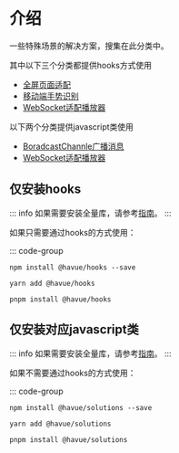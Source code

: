 # 介绍

一些特殊场景的解决方案，搜集在此分类中。

其中以下三个分类都提供hooks方式使用

* [全屏页面适配](/solutions/full-screen-adapt)
* [移动端手势识别]((/solutions/gesture-2-mouse))
* [WebSocket适配播放器](/solutions/use-ws-video)

以下两个分类提供javascript类使用

* [BoradcastChannle广播消息](/solutions/broadcast-channel-connect)
* [WebSocket适配播放器](/solutions/use-ws-video)

## 仅安装hooks

::: info
如果需要安装全量库，请参考[指南](/guide/)。
:::

如果只需要通过hooks的方式使用：

::: code-group

```shell [npm]
npm install @havue/hooks --save
```

```shell [yarn]
yarn add @havue/hooks
```

```shell [pnpm]
pnpm install @havue/hooks
```

## 仅安装对应javascript类

::: info
如果需要安装全量库，请参考[指南](/guide/)。
:::

如果不需要通过hooks的方式使用：

::: code-group

```shell [npm]
npm install @havue/solutions --save
```

```shell [yarn]
yarn add @havue/solutions
```

```shell [pnpm]
pnpm install @havue/solutions
```
